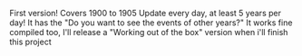 First version!
Covers 1900 to 1905
Update every day, at least 5 years per day!
It has the "Do you want to see the events of other years?"
It works fine compiled too, I'll release a "Working out of the box" version when i'll finish this project
